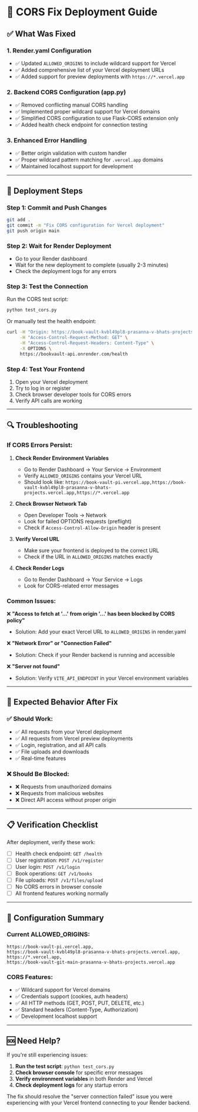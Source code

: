 # 🔧 CORS Fix Deployment Guide

## ✅ What Was Fixed

### 1. **Render.yaml Configuration**
- ✅ Updated `ALLOWED_ORIGINS` to include wildcard support for Vercel
- ✅ Added comprehensive list of your Vercel deployment URLs
- ✅ Added support for preview deployments with `https://*.vercel.app`

### 2. **Backend CORS Configuration (app.py)**
- ✅ Removed conflicting manual CORS handling
- ✅ Implemented proper wildcard support for Vercel domains
- ✅ Simplified CORS configuration to use Flask-CORS extension only
- ✅ Added health check endpoint for connection testing

### 3. **Enhanced Error Handling**
- ✅ Better origin validation with custom handler
- ✅ Proper wildcard pattern matching for `.vercel.app` domains
- ✅ Maintained localhost support for development

---

## 🚀 Deployment Steps

### Step 1: Commit and Push Changes
```bash
git add .
git commit -m "Fix CORS configuration for Vercel deployment"
git push origin main
```

### Step 2: Wait for Render Deployment
- Go to your Render dashboard
- Wait for the new deployment to complete (usually 2-3 minutes)
- Check the deployment logs for any errors

### Step 3: Test the Connection
Run the CORS test script:
```bash
python test_cors.py
```

Or manually test the health endpoint:
```bash
curl -H "Origin: https://book-vault-kvbl49pl8-prasanna-v-bhats-projects.vercel.app" \
     -H "Access-Control-Request-Method: GET" \
     -H "Access-Control-Request-Headers: Content-Type" \
     -X OPTIONS \
     https://bookvault-api.onrender.com/health
```

### Step 4: Test Your Frontend
1. Open your Vercel deployment
2. Try to log in or register
3. Check browser developer tools for CORS errors
4. Verify API calls are working

---

## 🔍 Troubleshooting

### If CORS Errors Persist:

1. **Check Render Environment Variables**
   - Go to Render Dashboard → Your Service → Environment
   - Verify `ALLOWED_ORIGINS` contains your Vercel URL
   - Should look like: `https://book-vault-pi.vercel.app,https://book-vault-kvbl49pl8-prasanna-v-bhats-projects.vercel.app,https://*.vercel.app`

2. **Check Browser Network Tab**
   - Open Developer Tools → Network
   - Look for failed OPTIONS requests (preflight)
   - Check if `Access-Control-Allow-Origin` header is present

3. **Verify Vercel URL**
   - Make sure your frontend is deployed to the correct URL
   - Check if the URL in `ALLOWED_ORIGINS` matches exactly

4. **Check Render Logs**
   - Go to Render Dashboard → Your Service → Logs
   - Look for CORS-related error messages

### Common Issues:

❌ **"Access to fetch at '...' from origin '...' has been blocked by CORS policy"**
- Solution: Add your exact Vercel URL to `ALLOWED_ORIGINS` in render.yaml

❌ **"Network Error" or "Connection Failed"**
- Solution: Check if your Render backend is running and accessible

❌ **"Server not found"**
- Solution: Verify `VITE_API_ENDPOINT` in your Vercel environment variables

---

## 🎯 Expected Behavior After Fix

### ✅ Should Work:
- ✅ All requests from your Vercel deployment
- ✅ All requests from Vercel preview deployments
- ✅ Login, registration, and all API calls
- ✅ File uploads and downloads
- ✅ Real-time features

### ❌ Should Be Blocked:
- ❌ Requests from unauthorized domains
- ❌ Requests from malicious websites
- ❌ Direct API access without proper origin

---

## 📋 Verification Checklist

After deployment, verify these work:

- [ ] Health check endpoint: `GET /health`
- [ ] User registration: `POST /v1/register`
- [ ] User login: `POST /v1/login`
- [ ] Book operations: `GET /v1/books`
- [ ] File uploads: `POST /v1/files/upload`
- [ ] No CORS errors in browser console
- [ ] All frontend features working normally

---

## 🔧 Configuration Summary

### Current ALLOWED_ORIGINS:
```
https://book-vault-pi.vercel.app,
https://book-vault-kvbl49pl8-prasanna-v-bhats-projects.vercel.app,
https://*.vercel.app,
https://book-vault-git-main-prasanna-v-bhats-projects.vercel.app
```

### CORS Features:
- ✅ Wildcard support for Vercel domains
- ✅ Credentials support (cookies, auth headers)
- ✅ All HTTP methods (GET, POST, PUT, DELETE, etc.)
- ✅ Standard headers (Content-Type, Authorization)
- ✅ Development localhost support

---

## 🆘 Need Help?

If you're still experiencing issues:

1. **Run the test script**: `python test_cors.py`
2. **Check browser console** for specific error messages
3. **Verify environment variables** in both Render and Vercel
4. **Check deployment logs** for any startup errors

The fix should resolve the "server connection failed" issue you were experiencing with your Vercel frontend connecting to your Render backend.
